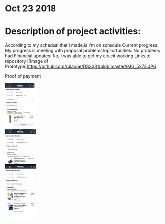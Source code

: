 # Oct 23 2018

# Description of  project activities:
According to my schedual that I made,is I'm on schedule
Current progress:
My progress is meeting with proposal
problems/opportunities:
No problems had 
Financial updates:
No,  I was able to get my cirucit working 
Links to repository 
![Image of Prototype]https://github.com/rulaone/DS3231/blob/master/IMG_5273.JPG

Proof of payment 

<p float="left">
  <img src="https://raw.githubusercontent.com/rulaone/DS3231/master/merge_from_ofoct.jpg
" width="100" />




</p>
